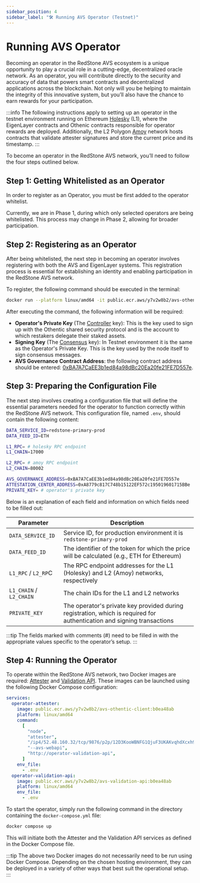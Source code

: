 ```yaml
---
sidebar_position: 4
sidebar_label: "🛠️ Running AVS Operator (Testnet)"
---
```


# Running AVS Operator

Becoming an operator in the RedStone AVS ecosystem is a unique opportunity to play a crucial role in a cutting-edge, decentralized oracle network.
As an operator, you will contribute directly to the security and accuracy of data that powers smart contracts and decentralized applications across the blockchain.
Not only will you be helping to maintain the integrity of this innovative system, but you’ll also have the chance to earn rewards for your participation.

:::info
The following instructions apply to setting up an operator in the testnet environment running on Ethereum [Holesky](https://holesky.etherscan.io/) (L1), where the EigenLayer contracts and Othenic contracts responsible for operator rewards are deployed. Additionally, the L2 Polygon [Amoy](https://amoy.polygonscan.com/) network hosts contracts that validate attester signatures and store the current price and its timestamp.
:::

To become an operator in the RedStone AVS network, you’ll need to follow the four steps outlined below.

## Step 1: Getting Whitelisted as an Operator

In order to register as an Operator, you must be first added to the operator whitelist.

Currently, we are in Phase 1, during which only selected operators are being whitelisted. This process may change in Phase 2, allowing for broader participation.

## Step 2: Registering as an Operator

After being whitelisted, the next step in becoming an operator involves registering with both the AVS and EigenLayer systems.
This registration process is essential for establishing an identity and enabling participation in the RedStone AVS network.

To register, the following command should be executed in the terminal:

```bash
docker run --platform linux/amd64 -it public.ecr.aws/y7v2w8b2/avs-othentic-client:b0ea48ab operator register
```

After executing the command, the following information will be required:

- **Operator's Private Key** (The [Controller](https://docs.othentic.xyz/main/avs-framework/othentic-cli/operator-registration#controller-key-and-consensus-key) key): This is the key used to sign up with the Othentic shared security protocol and is the account to which restakers delegate their staked assets.
- **Signing Key** (The [Consensus](https://docs.othentic.xyz/main/avs-framework/othentic-cli/operator-registration#controller-key-and-consensus-key) key): In Testnet environment it is the same as the Operator's Private Key. This is the key used by the node itself to sign consensus messages.
- **AVS Governance Contract Address**: the following contract address should be entered: [0xBA7A7CaEE3b1ed84a98dBc20Ea20fe21FE7D557e](https://holesky.etherscan.io/address/0xBA7A7CaEE3b1ed84a98dBc20Ea20fe21FE7D557e).

## Step 3: Preparing the Configuration File

The next step involves creating a configuration file that will define the essential parameters needed for the operator to function correctly within the RedStone AVS network.
This configuration file, named `.env`, should contain the following content:

```bash
DATA_SERVICE_ID=redstone-primary-prod
DATA_FEED_ID=ETH

L1_RPC= # holesky RPC endpoint
L1_CHAIN=17000

L2_RPC= # amoy RPC endpoint
L2_CHAIN=80002

AVS_GOVERNANCE_ADDRESS=0xBA7A7CaEE3b1ed84a98dBc20Ea20fe21FE7D557e
ATTESTATION_CENTER_ADDRESS=0xA8779c817C748b15122EF572c195019601715BBe
PRIVATE_KEY= # operator's private key
```

Below is an explanation of each field and information on which fields need to be filled out:

| Parameter               | Description                                                                                                            |
| ----------------------- | ---------------------------------------------------------------------------------------------------------------------- |
| `DATA_SERVICE_ID`       | Service ID, for production environment it is `redstone-primary-prod`                                                   |
| `DATA_FEED_ID`          | The identifier of the token for which the price will be calculated (e.g., ETH for Ethereum)                            |
| `L1_RPC` / `L2_RP`C     | The RPC endpoint addresses for the L1 (Holesky) and L2 (Amoy) networks, respectively                                   |
| `L1_CHAIN` / `L2_CHAIN` | The chain IDs for the L1 and L2 networks                                                                               |
| `PRIVATE_KEY`           | The operator's private key provided during registration, which is required for authentication and signing transactions |

:::tip
The fields marked with comments (#) need to be filled in with the appropriate values specific to the operator’s setup.
:::

## Step 4: Running the Operator

To operate within the RedStone AVS network, two Docker images are required: [Attester](/docs/avs/service-components#attester) and [Validation API](/docs/avs/service-components#validation-api).
These images can be launched using the following Docker Compose configuration:

```yaml
services:
  operator-attester:
    image: public.ecr.aws/y7v2w8b2/avs-othentic-client:b0ea48ab
    platform: linux/amd64
    command:
      [
        "node",
        "attester",
        "/ip4/52.48.160.32/tcp/9876/p2p/12D3KooWBNFG1QjuF3UKAKvqhdXcxh9iBmj88cM5eU2EK5Pa91KB",
        "--avs-webapi",
        "http://operator-validation-api",
      ]
    env_file:
      - .env
  operator-validation-api:
    image: public.ecr.aws/y7v2w8b2/avs-validation-api:b0ea48ab
    platform: linux/amd64
    env_file:
      - .env
```

To start the operator, simply run the following command in the directory containing the `docker-compose.yml` file:

```sh
docker compose up
```

This will initiate both the Attester and the Validation API services as defined in the Docker Compose file.

:::tip
The above two Docker images do not necessarily need to be run using Docker Compose.
Depending on the chosen hosting environment, they can be deployed in a variety of other ways that best suit the operational setup.
:::

